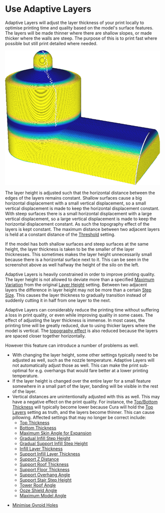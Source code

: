 Use Adaptive Layers
====
Adaptive Layers will adjust the layer thickness of your print locally to optimise printing time and quality based on the model's surface features. The layers will be made thinner where there are shallow slopes, or made thicker where the walls are steep. The purpose of this is to print fast where possible but still print detailed where needed.

<!--screenshot {
"image_path": "adaptive_layer_height_enabled.png",
"models": [{"script": "barn.scad"}],
"camera_position": [-108, -229, 118],
"settings": {
    "adaptive_layer_height_enabled": true,
    "layer_height": 0.2
},
"colour_scheme": "layer_thickness",
"colours": 128
}-->
![With the "layer thickness" colour scheme, you can see it colour thinner layers blue and thicker layers yellow](../images/adaptive_layer_height_enabled.png)

The layer height is adjusted such that the horizontal distance between the edges of the layers remains constant. Shallow surfaces cause a big horizontal displacement with a small vertical displacement, so a small vertical displacement is made to keep the horizontal displacement constant. With steep surfaces there is a small horizontal displacement with a large vertical displacement, so a large vertical displacement is made to keep the horizontal displacement constant. As such the topography effect of the layers is kept constant. The maximum distance between two adjacent layers is held at a constant distance of the [Threshold](adaptive_layer_height_threshold.md) setting.

If the model has both shallow surfaces and steep surfaces at the same height, the layer thickness is taken to be the smaller of the layer thicknesses. This sometimes makes the layer height unnecessarily small because there is a horizontal surface next to it. This can be seen in the screenshot above as well halfway the height of the silo on the left.

Adaptive Layers is heavily constrained in order to improve printing quality. The layer height is not allowed to deviate more than a specified [Maximum Variation](adaptive_layer_height_variation.md) from the original [Layer Height](../resolution/layer_height.md) setting. Between two adjacent layers the difference in layer height may not be more than a certain [Step Size](adaptive_layer_height_variation_step.md). This causes the layer thickness to gradually transition instead of suddenly cutting it in half from one layer to the next.

Adaptive Layers can considerably reduce the printing time without suffering a loss in print quality, or even while improving quality in some cases. The effect of adjusting the layer thickness is immense. In most cases, the printing time will be greatly reduced, due to using thicker layers where the model is vertical. The [topography effect](../troubleshooting/topography.md) is also reduced because the layers are spaced closer together horizontally.

However this feature can introduce a number of problems as well.
* With changing the layer height, some other settings typically need to be adjusted as well, such as the nozzle temperature. Adaptive Layers will not automatically adjust those as well. This can make the print sub-optimal for e.g. overhangs that would fare better at a lower printing temperature.
* If the layer height is changed over the entire layer for a small feature somewhere in a small part of the layer, banding will be visible in the rest of the layer.
* Vertical distances are unintentionally adjusted with this as well. This may have a negative effect on the print quality. For instance, the [Top/Bottom Thickness](../top_bottom/top_bottom_thickness.md) will typically become lower because Cura will hold the [Top Layers](../top_bottom/top_layers.md) setting as truth, and the layers become thinner. This can cause pillowing. Affected settings that may no longer be correct include:
  * [Top Thickness](../top_bottom/top_thickness.md)
  * [Bottom Thickness](../top_bottom/bottom_thickness.md)
  * [Maximum Skin Angle for Expansion](../top_bottom/max_skin_angle_for_expansion.md)
  * [Gradual Infill Step Height](../infill/gradual_infill_step_height.md)
  * [Gradual Support Infill Step Height](../support/gradual_support_infill_step_height.md)
  * [Infill Layer Thickness](../infill/infill_sparse_thickness.md)
  * [Support Infill Layer Thickness](../support/support_infill_sparse_thickness.md)
  * [Support Z Distance](../support/support_z_distance.md)
  * [Support Roof Thickness](../support/support_roof_height.md)
  * [Support Floor Thickness](../support/support_bottom_height.md)
  * [Support Overhang Angle](../support/support_angle.md)
  * [Support Stair Step Height](../support/support_bottom_stair_step_height.md)
  * [Tower Roof Angle](../support/support_tower_roof_angle.md)
  * [Ooze Shield Angle](../dual/ooze_shield_angle.md)
  * [Maximum Model Angle](../experimental/conical_overhang_angle.md)

<!--if cura_version>=4.14-->  
  * [Minimise Gyroid Holes](../infill/infill_constrain_gyroid_pitch.md)
<!--endif-->  
  